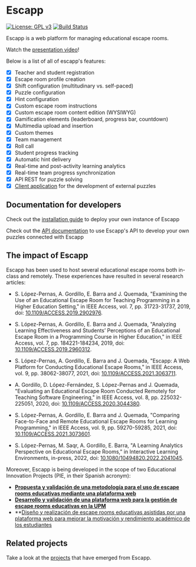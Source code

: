 # Escapp
[![License: GPL v3](https://img.shields.io/badge/License-GPLv3-blue.svg)](https://www.gnu.org/licenses/gpl-3.0)
[![Build Status](https://travis-ci.com/ging/escapp.svg?branch=master)](https://travis-ci.com/ging/escapp)

Escapp is a web platform for managing educational escape rooms. 

Watch the [presentation video](https://www.youtube.com/watch?v=8lyekXZXs64)!

Below is a list of all of escapp's features:

* [x] Teacher and student registration
* [x] Escape room profile creation
* [x] Shift configuration (multitudinary vs. self-paced)
* [x] Puzzle configuration
* [x] Hint configuration
* [x] Custom escape room instructions
* [x] Custom escape room content edition (WYSIWYG)
* [x] Gamification elements (leaderboard, progress bar, countdown)
* [x] Multimedia upload and insertion
* [x] Custom themes
* [x] Team management
* [x] Roll call
* [x] Student progress tracking
* [x] Automatic hint delivery
* [x] Real-time and post-activity learning analytics
* [x] Real-time team progress synchronization
* [x] API REST for puzzle solving
* [x] [Client application](https://github.com/agordillo/escapp_client) for the development of external puzzles

## Documentation for developers

Check out the [installation guide](https://github.com/ging/escapp/wiki/Installation) to deploy your own instance of Escapp

Check out the [API documentation](https://github.com/ging/escapp/wiki/API-Documentation) to use Escapp's API to develop your own puzzles connected with Escapp

## The impact of Escapp

Escapp has been used to host several educational escape rooms both in-class and remotely. These experiences have resulted in several research articles:

- S. López-Pernas, A. Gordillo, E. Barra and J. Quemada, "Examining the Use of an Educational Escape Room for Teaching Programming in a Higher Education Setting," in IEEE Access, vol. 7, pp. 31723-31737, 2019, doi: [10.1109/ACCESS.2019.2902976](https://ieeexplore.ieee.org/document/8658086).

- S. López-Pernas, A. Gordillo, E. Barra and J. Quemada, "Analyzing Learning Effectiveness and Students’ Perceptions of an Educational Escape Room in a Programming Course in Higher Education," in IEEE Access, vol. 7, pp. 184221-184234, 2019, doi: [10.1109/ACCESS.2019.2960312](https://ieeexplore.ieee.org/document/8936344).

- S. López-Pernas, A. Gordillo, E. Barra and J. Quemada, "Escapp: A Web Platform for Conducting Educational Escape Rooms," in IEEE Access, vol. 9, pp. 38062-38077, 2021, doi: [10.1109/ACCESS.2021.3063711](https://ieeexplore.ieee.org/document/9369393).

- A. Gordillo, D. López-Fernández, S. López-Pernas and J. Quemada, "Evaluating an Educational Escape Room Conducted Remotely for Teaching Software Engineering," in IEEE Access, vol. 8, pp. 225032-225051, 2020, doi: [10.1109/ACCESS.2020.3044380](https://ieeexplore.ieee.org/document/9292916).

- S. López-Pernas, A. Gordillo, E. Barra and J. Quemada, "Comparing Face-to-Face and Remote Educational Escape Rooms for Learning Programming," in IEEE Access, vol. 9, pp. 59270-59285, 2021, doi: [10.1109/ACCESS.2021.3073601](https://ieeexplore.ieee.org/document/9405675).

- S. López-Pernas, M. Saqr, A. Gordillo, E. Barra, "A Learning Analytics Perspective on Educational Escape Rooms," in Interactive Learning Environments, in-press, 2022, doi: [10.1080/10494820.2022.2041045](https://www.tandfonline.com/doi/full/10.1080/10494820.2022.2041045).

Moreover, Escapp is being developed in the scope of two Educational Innovation Projects (PIE, in their Spanish acronym):
* **[Propuesta y validación de una metodología para el uso de escape rooms educativas mediante una plataforma web](https://innovacioneducativa.upm.es/proyectosIE/informacion?anyo=2018-2019&id=2782)**
* **[Desarrollo y validación de una plataforma web para la gestión de escape rooms educativas en la UPM
](https://innovacioneducativa.upm.es/proyectosIE/informacion?anyo=2019-2020&id=3099)**
* **[Diseño y realización de escape rooms educativas asistidas por una plataforma web para mejorar la motivación y rendimiento académico de los estudiantes](https://innovacioneducativa.upm.es/proyectos-ie/informacion?anyo=2021-2022&id=426)

## Related projects

Take a look at the [projects](https://github.com/ging/escapp/wiki/Related-projects) that have emerged from Escapp.

